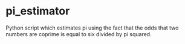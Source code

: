 # pi_estimator
Python script which estimates pi using the fact that the odds that two numbers are coprime is equal to six divided by pi squared.
